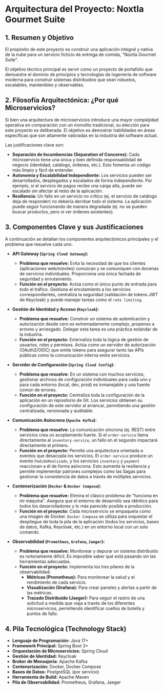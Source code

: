 # Arquitectura del Proyecto: Noxtla Gourmet Suite

## 1. Resumen y Objetivo

El propósito de este proyecto es construir una aplicación integral y nativa de la nube para un servicio ficticio de entrega de comida, "Noxtla Gourmet Suite".

El objetivo técnico principal es servir como un proyecto de portafolio que demuestre el dominio de principios y tecnologías de ingeniería de software moderna para construir sistemas distribuidos que sean robustos, escalables, mantenibles y observables.

## 2. Filosofía Arquitectónica: ¿Por qué Microservicios?

Si bien una arquitectura de microservicios introduce una mayor complejidad operativa en comparación con un monolito tradicional, su elección para este proyecto es deliberada. El objetivo es demostrar habilidades en áreas específicas que son altamente valoradas en la industria del software actual.

Las justificaciones clave son:

*   **Separación de Incumbencias (Separation of Concerns):** Cada microservicio tiene una única y bien definida responsabilidad de negocio (identidad, catálogo, órdenes, etc.). Esto fomenta un código más limpio y fácil de entender.
*   **Autonomía y Escalabilidad Independiente:** Los servicios pueden ser desarrollados, desplegados y escalados de forma independiente. Por ejemplo, si el servicio de pagos recibe una carga alta, puede ser escalado sin afectar al resto de la aplicación.
*   **Resiliencia:** Un fallo en un servicio no crítico (ej. el servicio de catálogo deja de responder) no debería derribar todo el sistema. La aplicación puede seguir funcionando de manera degradada (ej. no se pueden buscar productos, pero sí ver órdenes existentes).

## 3. Componentes Clave y sus Justificaciones

A continuación se detallan los componentes arquitectónicos principales y el problema que resuelve cada uno:

*   **API Gateway (`Spring Cloud Gateway`):**
    *   **Problema que resuelve:** Evita la necesidad de que los clientes (aplicaciones web/móviles) conozcan y se comuniquen con docenas de servicios individuales. Proporciona una única fachada de seguridad y enrutamiento.
    *   **Función en el proyecto:** Actúa como el único punto de entrada para todo el tráfico. Gestiona el enrutamiento a los servicios correspondientes, centraliza la seguridad (validación de tokens JWT de Keycloak) y puede manejar tareas como el `rate limiting`.

*   **Gestión de Identidad y Acceso (`Keycloak`):**
    *   **Problema que resuelve:** Construir un sistema de autenticación y autorización desde cero es extremadamente complejo, propenso a errores y arriesgado. Delegar esta tarea es una práctica estándar de la industria.
    *   **Función en el proyecto:** Externaliza toda la lógica de gestión de usuarios, roles y permisos. Actúa como un servidor de autorización (OAuth2/OIDC) que emite tokens para asegurar tanto las APIs públicas como la comunicación interna entre servicios.

*   **Servidor de Configuración (`Spring Cloud Config`):**
    *   **Problema que resuelve:** En un sistema con muchos servicios, gestionar archivos de configuración individuales para cada uno y para cada entorno (local, dev, prod) es inmanejable y una fuente común de errores.
    *   **Función en el proyecto:** Centraliza toda la configuración de la aplicación en un repositorio de Git. Los servicios obtienen su configuración de este servidor al arrancar, permitiendo una gestión centralizada, versionada y auditable.

*   **Comunicación Asíncrona (`Apache Kafka`):**
    *   **Problema que resuelve:** La comunicación síncrona (ej. REST) entre servicios crea un acoplamiento fuerte. Si el `order-service` llama directamente al `inventory-service`, un fallo en el segundo impactará directamente al primero.
    *   **Función en el proyecto:** Permite una arquitectura orientada a eventos que desacopla los servicios. El `order-service` produce un evento `PedidoRealizado`, y los servicios `inventory` y `payment` reaccionan a él de forma asíncrona. Esto aumenta la resiliencia y permite implementar patrones complejos como las Sagas para gestionar la consistencia de datos a través de múltiples servicios.

*   **Contenerización (`Docker` & `Docker Compose`):**
    *   **Problema que resuelve:** Elimina el clásico problema de "funciona en mi máquina". Asegura que el entorno de desarrollo sea idéntico para todos los desarrolladores y lo más parecido posible a producción.
    *   **Función en el proyecto:** Cada microservicio se empaqueta como una imagen de Docker. `Docker Compose` se utiliza para orquestar el despliegue de toda la pila de la aplicación (todos los servicios, bases de datos, Kafka, Keycloak, etc.) en un entorno local con un solo comando.

*   **Observabilidad (`Prometheus`, `Grafana`, `Jaeger`):**
    *   **Problema que resuelve:** Monitorear y depurar un sistema distribuido es notoriamente difícil. Es imposible saber qué está pasando sin las herramientas adecuadas.
    *   **Función en el proyecto:** Implementa los tres pilares de la observabilidad:
        *   **Métricas (Prometheus):** Para monitorear la salud y el rendimiento de cada servicio.
        *   **Visualización (Grafana):** Para crear paneles y alertas a partir de las métricas.
        *   **Trazado Distribuido (Jaeger):** Para seguir el rastro de una solicitud a medida que viaja a través de los diferentes microservicios, permitiendo identificar cuellos de botella y puntos de fallo.

## 4. Pila Tecnológica (Technology Stack)

*   **Lenguaje de Programación:** Java 17+
*   **Framework Principal:** Spring Boot 3+
*   **Orquestación de Microservicios:** Spring Cloud
*   **Gestión de Identidad:** Keycloak
*   **Broker de Mensajería:** Apache Kafka
*   **Contenerización:** Docker, Docker Compose
*   **Bases de Datos:** PostgreSQL (por servicio)
*   **Herramienta de Build:** Apache Maven
*   **Pila de Observabilidad:** Prometheus, Grafana, Jaeger
